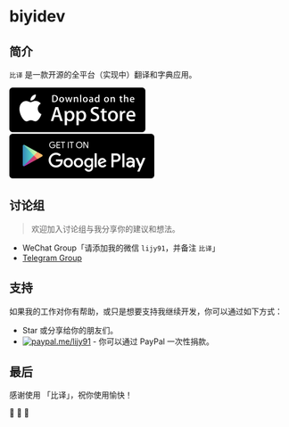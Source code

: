 # biyidev

## 简介

`比译` 是一款开源的全平台（实现中）翻译和字典应用。

[![appstore][appstore-image]][appstore-url]
[![googleplay][googleplay-image]][googleplay-url]

[appstore-image]: ./screenshots/download-badge-appstore.svg
[appstore-url]: #
[googleplay-image]: ./screenshots/download-badge-googleplay.svg
[googleplay-url]: #

## 讨论组

> 欢迎加入讨论组与我分享你的建议和想法。

- WeChat Group「请添加我的微信 `lijy91`，并备注 `比译`」
- [Telegram Group](#)

## 支持

如果我的工作对你有帮助，或只是想要支持我继续开发，你可以通过如下方式：

- Star 或分享给你的朋友们。
- [![paypal.me/lijy91](https://ionicabizau.github.io/badges/paypal.svg)](https://www.paypal.me/lijy91) - 你可以通过 PayPal 一次性捐款。

## 最后

感谢使用 「比译」，祝你使用愉快！

🎉 🎉 🎉
